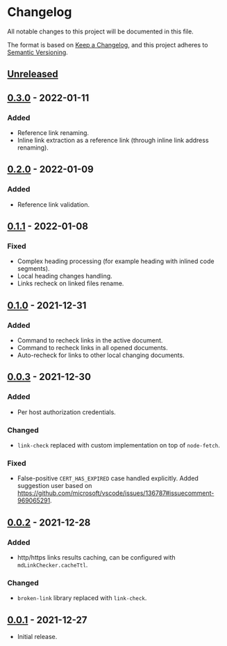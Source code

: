# Changelog

All notable changes to this project will be documented in this file.

The format is based on [Keep a Changelog](https://keepachangelog.com/en/1.0.0/),
and this project adheres to [Semantic Versioning](https://semver.org/spec/v2.0.0.html).

## [Unreleased]

## [0.3.0] - 2022-01-11

### Added

- Reference link renaming.
- Inline link extraction as a reference link (through inline link address renaming).

## [0.2.0] - 2022-01-09

### Added

- Reference link validation.

## [0.1.1] - 2022-01-08

### Fixed

- Complex heading processing (for example heading with inlined code segments).
- Local heading changes handling.
- Links recheck on linked files rename.

## [0.1.0] - 2021-12-31

### Added

- Command to recheck links in the active document.
- Command to recheck links in all opened documents.
- Auto-recheck for links to other local changing documents.

## [0.0.3] - 2021-12-30

### Added

- Per host authorization credentials.

### Changed

- `link-check` replaced with custom implementation on top of `node-fetch`.

### Fixed

- False-positive `CERT_HAS_EXPIRED` case handled explicitly.
  Added suggestion user based on <https://github.com/microsoft/vscode/issues/136787#issuecomment-969065291>.

## [0.0.2] - 2021-12-28

### Added

- http/https links results caching, can be configured with `mdLinkChecker.cacheTtl`.

### Changed

- `broken-link` library replaced with `link-check`.

## [0.0.1] - 2021-12-27

- Initial release.

[Unreleased]: https://github.com/dlyz/md-link-checker/compare/v0.3.0...HEAD
[0.3.0]: https://github.com/dlyz/md-link-checker/compare/v0.2.0...v0.3.0
[0.2.0]: https://github.com/dlyz/md-link-checker/compare/v0.1.1...v0.2.0
[0.1.1]: https://github.com/dlyz/md-link-checker/compare/v0.1.0...v0.1.1
[0.1.0]: https://github.com/dlyz/md-link-checker/compare/v0.0.3...v0.1.0
[0.0.3]: https://github.com/dlyz/md-link-checker/compare/v0.0.2...v0.0.3
[0.0.2]: https://github.com/dlyz/md-link-checker/compare/v0.0.1...v0.0.2
[0.0.1]: https://github.com/dlyz/md-link-checker/releases/tag/v0.0.1
